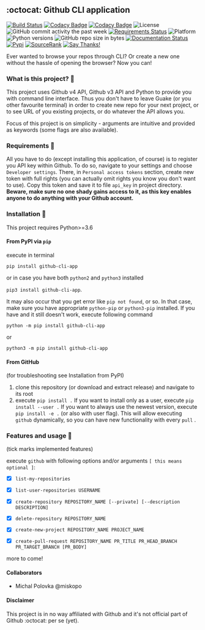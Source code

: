 ## :octocat: Github CLI application
[![Build Status](https://img.shields.io/travis/miskopo/github_cli_app.svg?logo=travis-ci)](https://travis-ci.org/miskopo/github_cli_app)
[![Codacy Badge](https://api.codacy.com/project/badge/Coverage/e2df8b89fe57485b8a9b798af0578acc)](https://www.codacy.com/app/miskopo/github_cli_app?utm_source=github.com&utm_medium=referral&utm_content=miskopo/github_cli_app&utm_campaign=Badge_Coverage)
[![Codacy Badge](https://api.codacy.com/project/badge/Grade/e2df8b89fe57485b8a9b798af0578acc)](https://www.codacy.com/app/miskopo/github_cli_app?utm_source=github.com&amp;utm_medium=referral&amp;utm_content=miskopo/github_cli_app&amp;utm_campaign=Badge_Grade)
![License](https://img.shields.io/github/license/miskopo/github_cli_app.svg)
![GitHub commit activity the past week](https://img.shields.io/github/commit-activity/w/miskopo/github_cli_app.svg)
[![Requirements Status](https://requires.io/github/miskopo/github_cli_app/requirements.svg?branch=master)](https://requires.io/github/miskopo/github_cli_app/requirements/?branch=master)
![Platform](https://img.shields.io/badge/platform-linux-%23FCC624.svg?logo=linux)
![Python versions](https://img.shields.io/badge/python-3.6|3.7-3776AB.svg?logo=python)
![GitHub repo size in bytes](https://img.shields.io/github/repo-size/miskopo/github_cli_app.svg)
[![Documentation Status](https://readthedocs.org/projects/github-cli-app/badge/?version=latest)](https://github-cli-app.readthedocs.io/en/latest/?badge=latest)
[![Pypi](https://img.shields.io/pypi/v/github_cli_app.svg)](https://pypi.org/project/github_cli_app/)
[![SourceRank](https://img.shields.io/librariesio/sourcerank/pypi/github_cli_app.svg)](https://libraries.io/pypi/github-cli-app/sourcerank)
[![Say Thanks!](https://img.shields.io/badge/Say%20Thanks-!-1EAEDB.svg)](https://saythanks.io/to/miskopo)

Ever wanted to browse your repos through CLI? Or create a new one without the hassle of opening the browser? Now you can!

### What is this project? :camel: 
This project uses Github v4 API, Github v3 API and Python to provide you with command line interface. Thus you don't have to leave Guake (or you other favourite terminal) in order to
create new repo for your next project, or to see URL of you existing projects, or do whatever the API allows you.

Focus of this project is on simplicity - arguments are intuitive and provided as keywords (some flags are also available).

### Requirements :rocket:

All you have to do (except installing this application, of course) is to register you API key within Github. To do so, navigate to your settings and choose `Developer settings`.
There, in `Personal access tokens` section, create new token with full rights (you can actually omit rights you know you don't want to use). Copy this token and save it to file 
`api_key` in project directory. **Beware, make sure no one shady gains access to it, as this key enables anyone to do anything with your Github account.**


### Installation  :whale:

This project requires Python>=3.6


#### From PyPI via `pip`
execute in terminal

`pip install github-cli-app`

or in case you have both `python2` and `python3` installed

`pip3 install github-cli-app`.

It may also occur that you get error like `pip not found`, or so. In that case, make sure you have appropriate `python-pip` or `python3-pip` installed.
If you have and it still doesn't work, execute following command

`python -m pip install github-cli-app`

or 

`python3 -m pip install github-cli-app`

#### From GitHub
(for troubleshooting see Installation from PyPI)

1. clone this repository (or download and extract release) and navigate to its root
2. execute `pip install .`
If you want to install only as a user, execute `pip install --user .`
If you want to always use the newest version, execute `pip install -e .` (or also with user flag). This will allow executing `github` dynamically, so you can have new functionality with every `pull` .


### Features and usage :construction: 
(tick marks implemented features) 

execute `github` with following options and/or arguments `[ this means optional ]`:

- [x]  `list-my-repositories `
- [x]  `list-user-repositories USERNAME `
- [x]  `create-repository REPOSITORY_NAME [--private] [--description DESCRIPTION]`
- [x]  `delete-repository REPOSITORY_NAME `
- [x]  `create-new-project REPOSITORY_NAME PROJECT_NAME`
- [x]  `create-pull-request REPOSITORY_NAME PR_TITLE PR_HEAD_BRANCH PR_TARGET_BRANCH [PR_BODY]`


more to come!

#### Collaborators
- Michal Polovka    @miskopo

#### Disclaimer
This project is in no way affiliated with Github and it's not official part of Github :octocat: per se (yet).

